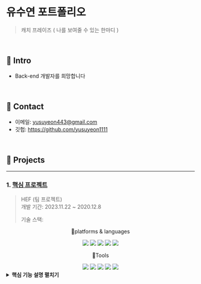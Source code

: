 # 유수연 포트폴리오
>캐치 프레이즈 ( 나를 보여줄 수 있는 한마디 )

</br>

## :pushpin: Intro
- Back-end 개발자를 희망합니다

</br>

## :pushpin: Contact
- 이메일: yusuyeon443@gmail.com
- 깃헙: https://github.com/yusuyeon1111

</br>

## :pushpin: Projects

---

### 1. [핵심 프로젝트](https://github.com/2023-SMHRD-IS-CLOUD-1/1stProject.git)
>HEF  (팀 프로젝트)  
>개발 기간: 2023.11.22 ~ 2020.12.8  
>  
>기술 스택:  
<div align="center">
	<P>🎇platforms & languages </P>
	<img src="https://img.shields.io/badge/Java-007396?style=flat&logo=Java&logoColor=white" />
	<img src="https://img.shields.io/badge/HTML5-E34F26?style=flat&logo=HTML5&logoColor=white" />
	<img src="https://img.shields.io/badge/CSS3-1572B6?style=flat&logo=CSS3&logoColor=white" />
	<img src="https://img.shields.io/badge/oracle-F80000?style=flat&logo=oracle&logoColor=white"/>
	<img src="https://img.shields.io/badge/javascript-F7DF1E?style=flat&logo=javascript&logoColor=white"/>
</div>
<div align="center">
	<P>🔨Tools</P>
	<img src="https://img.shields.io/badge/eclipseide-525C86?style=flat&logo=eclipseide&logoColor=white"/>
	<img src="https://img.shields.io/badge/visualstudiocode-007ACC?style=flat&logo=visualstudiocode&logoColor=white"/>
	<img src="https://img.shields.io/badge/apachetomcat-F8DC75?style=flat&logo=apachetomcat&logoColor=white"/>
	<img src="https://img.shields.io/badge/github-181717?style=flat&logo=github&logoColor=white"/>
	<img src="https://img.shields.io/badge/python-776AB?style=flat&logo=python&logoColor=white"/>
</div>

<details>
<summary><b>핵심 기능 설명 펼치기</b></summary>
 <div markdown="1>
	 
 #### 1. 전체 흐름
![image](https://github.com/yusuyeon1111/sample/assets/142488306/fb8c738f-39f2-4bde-8ffb-b62c8f893d55)
1. 의뢰인이 심부름 의뢰글을 작성합니다
2. 의뢰글을 수행인이 심부름 페이지에서 검색해서 조회할 수 있습니다.
3. 수행인이 의뢰글에 수행 신청을 하게되면
4. 의뢰인의 수행인 신청 목록 확인 서비스에서 수행인의 프로필을 확인할 수 있습니다
5. 의뢰인은 수행인의 신청 목록을 확인해 신청을 수락할 수 있고 거절할 수 있습니다.
6. 신청을 수락하게 되면 심부름은 매칭되고 매칭 여부가 데이터베이스 상에서 변화됩니다.

#### 2. 심부름 페이지
![image](https://github.com/yusuyeon1111/sample/assets/142488306/e5cb9e68-77ad-4374-ba8d-b40cda984f70)
[1) 카테고리 : 카테고리 필터링 시스템을 구현해 카테고리에 따라 확인 가능](https://github.com/2023-SMHRD-IS-CLOUD-1/1stProject/blob/c01013df001193fbb4c00e65eb206ceccf58d18b/FirstProject_Whip/src/main/java/com/smhrd/controller/Err_readService.java#L18)
2) 검색창 : 검색 기능을 통해 사용자가 원하는 심부름 신청글을 제목과 작성자를 기준으로 검색 가능
3) 심부름 요청 글 작성 페이지로 이동
4) 심부름 글의 상세 내용을 확인할 수 있는 기능, 다른 사용자가 열람 가능.
5) 신청 버튼 클릭시 신청되며 신청인의 수행인 신청 목록 확인 서비스에서 확인 가능

#### 3. 고객센터 페이지
![image](https://github.com/yusuyeon1111/sample/assets/142488306/3e7a3b69-9e93-411c-904e-1df81ba40895)
1)  검색창 : 검색 기능을 통해 사용자가 원하는 문의글을 제목과 작성자를 기준으로 검색 가능
2) 문의글 작성 페이지로 이동
3) 문의글 상세 내용을 확인할 수 있는 기능
4) 관리자의 답변 여부를 확인할 수 있는 태그
5) 관리자 계정을 생성해, 관리자 계정으로 로그인 시, 고객센터 문의글에 답변할 수 있는 기능
---

### 3. [세 번째 프로젝트](https://github.com/JungHyung2/gitio.io)
>세 번째 프로젝트 간략 소개  (개인 프로젝트)  
>개발 기간: 2018.1.18 ~ 2018.4.5  
>  
>기술 스택:  
>Java 8 / Spring Boot / Gradle / Spring Data JPA / QueryDSL  
>H2 / MySQL / Spring Security / Jsoup / Vue.js / Element U  
>  
>[프로젝트 상세 설명]

